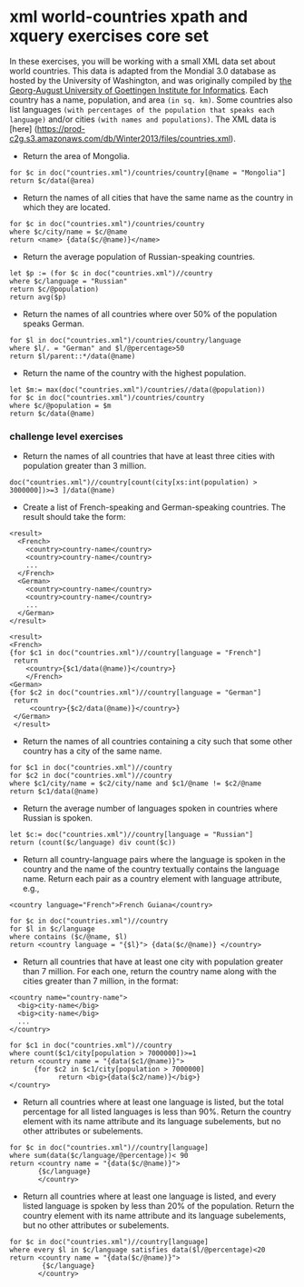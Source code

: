 # xml world-countries xpath and xquery exercises core set
In these exercises, you will be working with a small XML data set about world countries. 
This data is adapted from the Mondial 3.0 database as hosted by the University of Washington, 
and was originally compiled by [the Georg-August University of Goettingen Institute for Informatics](http://www.dbis.informatik.uni-goettingen.de/Mondial/). 
Each country has a name, population, and area `(in sq. km)`. Some countries also list languages 
`(with percentages of the population that speaks each language)` and/or cities `(with names and populations)`. 
The XML data is [here] (https://prod-c2g.s3.amazonaws.com/db/Winter2013/files/countries.xml). 

* Return the area of Mongolia. 
```
for $c in doc("countries.xml")/countries/country[@name = "Mongolia"]
return $c/data(@area)
```

* Return the names of all cities that have the same name as the country in which they are located. 
```
for $c in doc("countries.xml")/countries/country
where $c/city/name = $c/@name
return <name> {data($c/@name)}</name>
```

* Return the average population of Russian-speaking countries. 
```
let $p := (for $c in doc("countries.xml")//country
where $c/language = "Russian"
return $c/@population)
return avg($p)
```

* Return the names of all countries where over 50% of the population speaks German.
```
for $l in doc("countries.xml")/countries/country/language
where $l/. = "German" and $l/@percentage>50
return $l/parent::*/data(@name)
```

* Return the name of the country with the highest population.
```
let $m:= max(doc("countries.xml")/countries//data(@population))
for $c in doc("countries.xml")/countries/country
where $c/@population = $m
return $c/data(@name)
```

### challenge level exercises
* Return the names of all countries that have at least three cities with population greater than 3 million. 
```
doc("countries.xml")//country[count(city[xs:int(population) > 3000000])>=3 ]/data(@name)
```

* Create a list of French-speaking and German-speaking countries. The result should take the form:
```
<result>
  <French>
    <country>country-name</country>
    <country>country-name</country>
    ...
  </French>
  <German>
    <country>country-name</country>
    <country>country-name</country>
    ...
  </German>
</result>
```
```
<result>
<French>
{for $c1 in doc("countries.xml")//country[language = "French"]
 return
    <country>{$c1/data(@name)}</country>}
    </French>
<German>
{for $c2 in doc("countries.xml")//country[language = "German"]
 return 
     <country>{$c2/data(@name)}</country>}
 </German>
 </result>
 ```
 
* Return the names of all countries containing a city such that some other country has a city of the same name. 
```
for $c1 in doc("countries.xml")//country
for $c2 in doc("countries.xml")//country
where $c1/city/name = $c2/city/name and $c1/@name != $c2/@name
return $c1/data(@name)
```

* Return the average number of languages spoken in countries where Russian is spoken. 
```
let $c:= doc("countries.xml")//country[language = "Russian"]
return (count($c/language) div count($c))
```

* Return all country-language pairs where the language is spoken in the country 
and the name of the country textually contains the language name.
Return each pair as a country element with language attribute, e.g.,
```
<country language="French">French Guiana</country>
```
```
for $c in doc("countries.xml")//country
for $l in $c/language
where contains ($c/@name, $l)
return <country language = "{$l}"> {data($c/@name)} </country>
```

* Return all countries that have at least one city with population greater than 7 million. 
For each one, return the country name along with the cities greater than 7 million, in the format:
```
<country name="country-name">
  <big>city-name</big>
  <big>city-name</big>
  ...
</country>
```
```
for $c1 in doc("countries.xml")//country
where count($c1/city[population > 7000000])>=1 
return <country name = "{data($c1/@name)}">
      {for $c2 in $c1/city[population > 7000000]
            return <big>{data($c2/name)}</big>}
</country>
```

* Return all countries where at least one language is listed, but the total percentage for all listed languages is less than 90%. 
Return the country element with its name attribute and its language subelements, but no other attributes or subelements. 
```
for $c in doc("countries.xml")//country[language]
where sum(data($c/language/@percentage))< 90
return <country name = "{data($c/@name)}">
       {$c/language}
       </country>
```

* Return all countries where at least one language is listed, 
and every listed language is spoken by less than 20% of the population. 
Return the country element with its name attribute and its language subelements, but no other attributes or subelements. 
```
for $c in doc("countries.xml")//country[language]
where every $l in $c/language satisfies data($l/@percentage)<20
return <country name = "{data($c/@name)}">
        {$c/language}
       </country>
```



